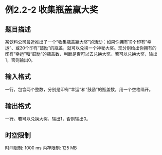 # 例2.2-2 收集瓶盖赢大奖

## 题目描述

某饮料公司最近推出了一个“收集瓶盖赢大奖”的活动：如果你拥有10个印有“幸运”、或20个印有“鼓励”的瓶盖，就可以兑换一个神秘大奖。现分别给出你拥有的印有“幸运”和“鼓励”的瓶盖数，判断是否可以去兑换大奖。若可以兑换大奖，输出1，否则输出0。

## 输入格式

一行，包含两个整数，分别是印有“幸运”和“鼓励”的瓶盖数，用一个空格隔开。

## 输出格式

一行。若可以兑换大奖，输出1，否则输出0。

## 时空限制

时间限制: 1000 ms
内存限制: 125 MB
